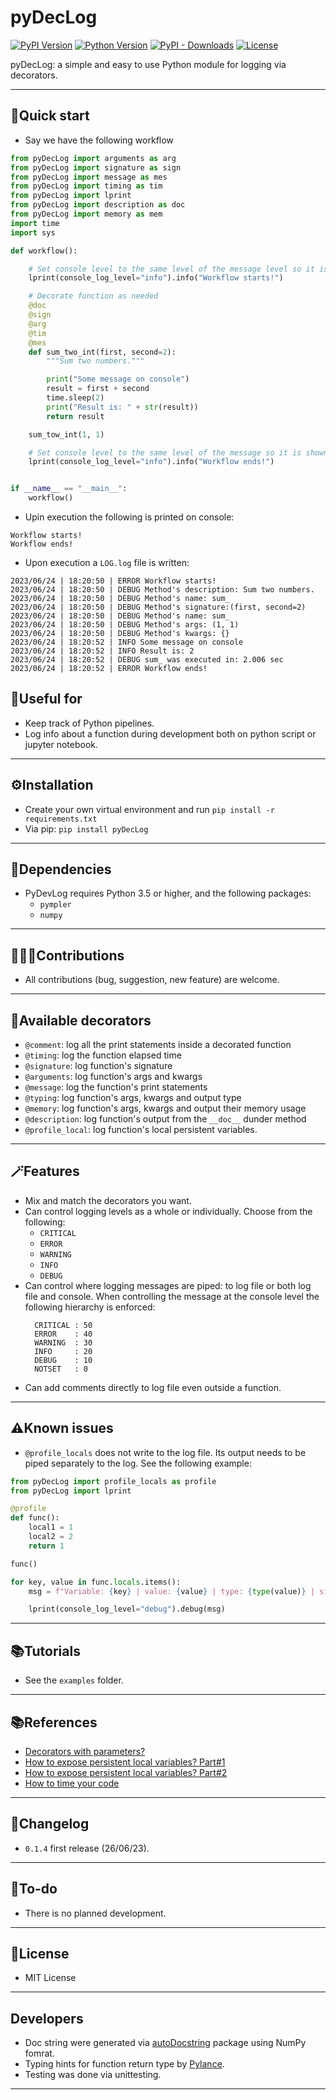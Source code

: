 # pyDecLog

[![PyPI Version](https://img.shields.io/pypi/v/pyDecLog.svg)](https://pypi.org/project/dython/)
[![Python Version](https://img.shields.io/pypi/pyversions/pyDecLog.svg)](https://pypi.org/project/pyDecLog/)
[![PyPI - Downloads](https://img.shields.io/pypi/dm/pyDecLog)](https://pypistats.org/packages/pyDecLog)
[![License](https://img.shields.io/pypi/l/pyDecLog)](https://github.com/kyaiooiayk/pyDecLog/blob/master/LICENSE)

pyDecLog: a simple and easy to use Python module for logging via decorators.
***

## 🚀Quick start
- Say we have the following workflow
```python
from pyDecLog import arguments as arg
from pyDecLog import signature as sign
from pyDecLog import message as mes
from pyDecLog import timing as tim
from pyDecLog import lprint
from pyDecLog import description as doc
from pyDecLog import memory as mem
import time
import sys

def workflow():

    # Set console level to the same level of the message level so it is shown in the console
    lprint(console_log_level="info").info("Workflow starts!")

    # Decorate function as needed
    @doc
    @sign
    @arg
    @tim
    @mes
    def sum_two_int(first, second=2):
        """Sum two numbers."""

        print("Some message on console")
        result = first + second
        time.sleep(2)
        print("Result is: " + str(result))
        return result

    sum_tow_int(1, 1)

    # Set console level to the same level of the message so it is shown in the console
    lprint(console_log_level="info").info("Workflow ends!")


if __name__ == "__main__":
    workflow()
```
- Upin execution the following is printed on console:
```shell
Workflow starts!
Workflow ends!
```
- Upon execution a `LOG.log` file is written:
```shell
2023/06/24 | 18:20:50 | ERROR Workflow starts!
2023/06/24 | 18:20:50 | DEBUG Method's description: Sum two numbers.
2023/06/24 | 18:20:50 | DEBUG Method's name: sum_
2023/06/24 | 18:20:50 | DEBUG Method's signature:(first, second=2)
2023/06/24 | 18:20:50 | DEBUG Method's name: sum_
2023/06/24 | 18:20:50 | DEBUG Method's args: (1, 1)
2023/06/24 | 18:20:50 | DEBUG Method's kwargs: {}
2023/06/24 | 18:20:52 | INFO Some message on console
2023/06/24 | 18:20:52 | INFO Result is: 2
2023/06/24 | 18:20:52 | DEBUG sum_ was executed in: 2.006 sec
2023/06/24 | 18:20:52 | ERROR Workflow ends!
```

## 🚀Useful for
- Keep track of Python pipelines.
- Log info about a function during development both on python script or jupyter notebook.
***

## ⚙️Installation
- Create your own virtual environment and run `pip install -r requirements.txt`
- Via pip: `pip install pyDecLog`   
***

## 🔗Dependencies
- PyDevLog requires Python 3.5 or higher, and the following packages:
  - `pympler`
  - `numpy`
***

## 🧑‍🤝‍🧑Contributions
- All contributions (bug, suggestion, new feature) are welcome.
***

## 🎨Available decorators
- `@comment`: log all the print statements inside a decorated function
- `@timing`: log the function elapsed time
- `@signature`: log function's signature
- `@arguments`: log function's args and kwargs
- `@message`: log the function's print statements
- `@typing`: log function's args, kwargs and output type
- `@memory`: log function's args, kwargs and output their memory usage
- `@description`: log function's output from the `__doc__` dunder method
- `@profile_local`: log function's local persistent variables.
***

## 🪄Features
- Mix and match the decorators you want.
- Can control logging levels as a whole or individually. Choose from the following:
  - `CRITICAL`
  - `ERROR`
  - `WARNING`
  - `INFO`
  - `DEBUG`
- Can control where logging messages are piped: to log file or both log file and console. When controlling the message at the console level the following hierarchy is enforced:
  ```
    CRITICAL : 50
    ERROR    : 40
    WARNING  : 30
    INFO     : 20
    DEBUG    : 10
    NOTSET   : 0
  ```
- Can add comments directly to log file even outside a function.
***

## ⚠️Known issues
- `@profile_locals` does not write to the log file. Its output needs to be piped separately to the log. See the following example:
```python
from pyDecLog import profile_locals as profile
from pyDecLog import lprint

@profile
def func():
    local1 = 1
    local2 = 2
    return 1

func()

for key, value in func.locals.items():
    msg = f"Variable: {key} | value: {value} | type: {type(value)} | size: {asizeof(value)}"

    lprint(console_log_level="debug").debug(msg)
```
***

## 📚Tutorials
- See the `examples` folder.
***

## 📚References
- [Decorators with parameters?](https://stackoverflow.com/questions/5929107/decorators-with-parameters)
- [How to expose persistent local variables? Part#1](https://code.activestate.com/recipes/577283-decorator-to-expose-local-variables-of-a-function-/)
- [How to expose persistent local variables? Part#2](https://stackoverflow.com/questions/9186395/python-is-there-a-way-to-get-a-local-function-variable-from-within-a-decorator)
- [How to time your code](https://stackoverflow.com/questions/17579357/time-time-vs-timeit-timeit)
***

## 📝Changelog
- `0.1.4`  first release (26/06/23).
***

## 📝To-do
- There is no planned development.
***

## 🪪License
- MIT License
***

## Developers
- Doc string were generated via [autoDocstring](https://marketplace.visualstudio.com/items?itemName=njpwerner.autodocstring) package using NumPy fomrat.
- Typing hints for function return type by [Pylance](https://marketplace.visualstudio.com/items?itemName=ms-python.vscode-pylance).
- Testing was done via unittesting.
***
